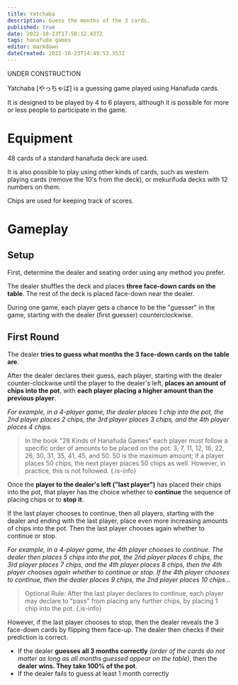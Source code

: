 ```yaml
---
title: Yatchaba
description: Guess the months of the 3 cards.
published: true
date: 2022-10-23T17:58:12.437Z
tags: hanafuda games
editor: markdown
dateCreated: 2022-10-23T14:49:53.353Z
---
```


UNDER CONSTRUCTION

Yatchaba [やっちゃば] is a guessing game played using Hanafuda cards.

It is designed to be played by 4 to 6 players, although it is possible for more or less people to participate in the game.

# Equipment
48 cards of a standard hanafuda deck are used.

It is also possible to play using other kinds of cards, such as western playing cards (remove the 10's from the deck), or mekurifuda decks with 12 numbers on them.

Chips are used for keeping track of scores.

# Gameplay
## Setup
First, determine the dealer and seating order using any method you prefer.

The dealer shuffles the deck and places **three face-down cards on the table**. The rest of the deck is placed face-down near the dealer.

During one game, each player gets a chance to be the "guesser" in the game, starting with the dealer (first guesser) counterclockwise.

## First Round
The dealer **tries to guess what months the 3 face-down cards on the table are**. 

After the dealer declares their guess, each player, starting with the dealer counter-clockwise until the player to the dealer's left, **places an amount of chips into the pot**, with **each player placing a higher amount than the previous player**.

*For example, in a 4-player game, the dealer places 1 chip into the pot, the 2nd  player places 2 chips, the 3rd player places 3 chips, and the 4th player places 4 chips.*

>In the book "28 Kinds of Hanafuda Games" each player must follow a specific order of amounts to be placed on the pot: 3, 7, 11, 12, 16, 22, 26, 30, 31, 35, 41, 45, and 50. 50 is the maximum amount; if a player places 50 chips, the next player places 50 chips as well. However, in practice, this is not followed.
{.is-info}


Once the **player to the dealer's left ("last player")** has placed their chips into the pot, that player has the choice whether to **continue** the sequence of placing chips or to **stop it**.

If the last player chooses to continue, then all players, starting with the dealer and ending with the last player, place even more increasing amounts of chips into the pot. Then the last player chooses again whether to continue or stop.

*For example, in a 4-player game, the 4th player chooses to continue. The dealer then places 5 chips into the pot, the 2nd player places 6 chips, the 3rd player places 7 chips, and the 4th player places 8 chips, then the 4th player chooses again whether to continue or stop. If the 4th player chooses to continue, then the dealer places 9 chips, the 2nd player places 10 chips...*

> Optional Rule: After the last player declares to continue, each player may declare to "pass" from placing any further chips, by placing 1 chip into the pot.
{.is-info}

However, if the last player chooses to stop, then the dealer reveals the 3 face-down cards by flipping them face-up. The dealer then checks if their prediction is correct.

- If the dealer **guesses all 3 months correctly** *(order of the cards do not matter as long as all months guessed appear on the table)*, then the **dealer wins. They take 100% of the pot**.
- If the dealer fails to guess at least 1 month correctly